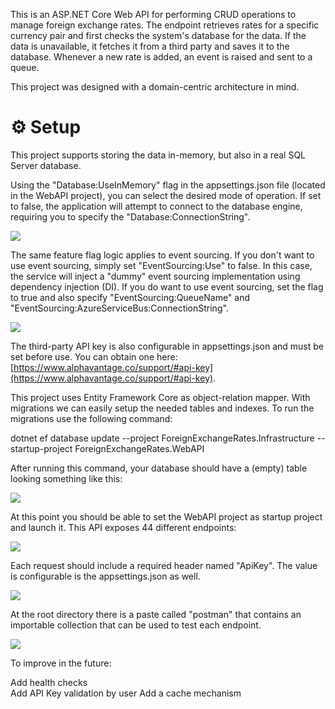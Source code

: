 This is an ASP.NET Core Web API for performing CRUD operations to manage foreign exchange rates. The endpoint retrieves rates for a specific currency pair and first checks the system's database for the data. If the data is unavailable, it fetches it from a third party and saves it to the database. Whenever a new rate is added, an event is raised and sent to a queue.

This project was designed with a domain-centric architecture in mind.

# ⚙️ Setup

This project supports storing the data in-memory, but also in a real SQL Server database.

Using the "Database:UseInMemory" flag in the appsettings.json file (located in the WebAPI project), you can select the desired mode of operation. If set to false, the application will attempt to connect to the database engine, requiring you to specify the "Database:ConnectionString".

![](https://files.readme.io/4964ba182cbeed0fbb97f7cf2279796aa7cbd4ec0ea1518d83e2d722aa92f8c3-image.png)

The same feature flag logic applies to event sourcing. If you don't want to use event sourcing, simply set "EventSourcing:Use" to false. In this case, the service will inject a "dummy" event sourcing implementation using dependency injection (DI). If you do want to use event sourcing, set the flag to true and also specify "EventSourcing:QueueName" and "EventSourcing:AzureServiceBus:ConnectionString".

![](https://files.readme.io/d5c346506c6513f7c8f82f4c04c4c4df3f9b172c4bf9abaca1c9a2a340eab4e4-image.png)

The third-party API key is also configurable in appsettings.json and must be set before use. You can obtain one here: [https://www.alphavantage.co/support/#api-key](https://www.alphavantage.co/support/#api-key).

This project uses Entity Framework Core as object-relation mapper. With migrations we can easily setup the needed tables and indexes. To run the migrations use the following command:

dotnet ef database update --project ForeignExchangeRates.Infrastructure --startup-project ForeignExchangeRates.WebAPI

After running this command, your database should have a (empty) table looking something like this:

![](https://files.readme.io/dc09be9ecf4f0236e0ce163eee4fe7d5ba3713333e04a6159ec22e49b5f1ad85-image.png)

At this point you should be able to set the WebAPI project as startup project and launch it. This API exposes 44 different endpoints:

![](https://files.readme.io/a68205c2d899c4e68db496c72de6561204dc12dd4398993f9c56e64f2a622209-image.png)

Each request should include a required header named "ApiKey". The value is configurable is the appsettings.json as well.

![](https://files.readme.io/55b49069fc652a36cc100d0da496cc6541c6a44cec8efacd4ec9df49f058f005-image.png)

At the root directory there is a paste called "postman" that contains an importable collection that can be used to test each endpoint.

![](https://files.readme.io/b7d2597504d7ddf101955dabddffa1e2cf594827cf99dfd20b1a03cde473b6ea-image.png)



To improve in the future:

Add health checks\
Add API Key validation by user
Add a cache mechanism

